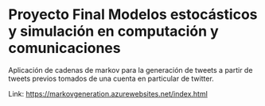 ﻿# Proyecto Final Modelos estocásticos y simulación en computación y comunicaciones

Aplicación de cadenas de markov para la generación de tweets a partir de tweets previos tomados de una cuenta en particular de twitter.

Link: https://markovgeneration.azurewebsites.net/index.html
